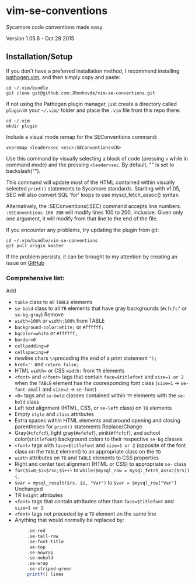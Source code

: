 # vim-se-conventions
Sycamore code conventions made easy.

Version 1.05.6 - Oct 28 2015    
## Installation/Setup

If you don't have a preferred installation method, I recommend
installing [pathogen.vim](https://github.com/tpope/vim-pathogen), and
then simply copy and paste:

    cd ~/.vim/bundle
    git clone git@github.com:JRonhovde/vim-se-conventions.git 
    
If not using the Pathogen plugin manager, just create a directory called `plugin` in your `~/.vim/` folder and place the `.vim` file from this repo there: 

    cd ~/.vim
    mkdir plugin

Include a visual mode remap for the SEConventions command:

    vnoremap <leader>sec <esc>:SEConventions<CR>   

Use this command by visually selecting a block of code (pressing `v` while in command mode) and the pressing `<leader>sec`. By default, "<leader>" is set to backslash("\").

This command will update most of the HTML contained within visually selected `print()` statements to Sycamore standards. Starting with v1.05, SEC will also convert SQL 'for' loops to use mysql_fetch_assoc() syntax.    

Alternatively, the :SEConventions(:SEC) command accepts line numbers. `:SEConventions 100 200` will modify lines 100 to 200, inclusive. Given only one argument, it will modify from that line to the end of the file.

If you encounter any problems, try updating the plugin from git:    

    cd ~/.vim/bundle/vim-se-conventions    
    git pull origin master    

If the problem persists, it can be brought to my attention by creating an issue on [GitHub](https://github.com/JRonhovde/vim-se-conventions)    


### Comprehensive list:
Add
 * `table` class to all `TABLE` elements
 * `se-bold` class to all `TR` elements that have gray backgrounds (`#cfcfcf` or `se-bg-gray`)
Remove
 * `width=100%` or `width:100%` from TABLE
 * `background-color:white;` or `#ffffff;`
 * `bgcolor=white` or `#ffffff;`
 * `border=0`
 * `cellpadding=#`
 * `cellspacing=#`
 * newline chars `\n`preceding the end of a print statement `");`
 * `href=''` and `return false;`
 * HTML `width=` or CSS `width:` from `TR` elements
 * `<font>` and `</font>` tags that contain `face=$titlefont` and `size=1 or 2` when 
 the `TABLE` element has the cooresponding font class (`size=1` -> `se-font-small` and `size=2` -> `se-font`)
 * `<B>` tags and `se-bold` classes contained within `TR` elements with the `se-bold` class
 * Left text alignment (HTML, CSS, or `se-left` class) on `TD` elements
 * Empty `style` and `class` attributes
 * Extra spaces within HTML elements and around opening and closing parentheses for `print()` statements
Replace/Change
 * Gray(`#cfcfcf`), light gray(`#efefef`), pink(`#ffcfcf`), and school color(`$titlefont`) background colors to 
 their respective `se-bg` classes
 * `<font>` tags with `face=$titlefont` and `size=1 or 2` (opposite of the font class on the `TABLE` element) to
 an appropriate class on the `TD`
 * `width` attributes on `TD` and `TABLE` elements to CSS properties
 * Right and center text alignment (HTML or CSS) to appropriate `se-` class
 * `for($i=0;$i<$rsc;$i++)` to `while($mysql_row = mysql_fetch_assoc($rs)) {`.
 * `$var = mysql_result($rs, $i, "Var")` to `$var = $mysql_row["Var"]`
Unchanged
 * TR `height` attributes
 * `<font>` tags that contain attributes other than `face=$titlefont` and `size=1 or 2`
 * `<font>` tags not preceded by a `TD` element on the same line
 * Anything that would normally be replaced by:
```php
        .se-red
        .se-tall-row
        .se-font-title
        .se-top
        .se-nowrap
        .se-nobold
        .se-wrap
        .se-striped-green    
        printf() lines
```


